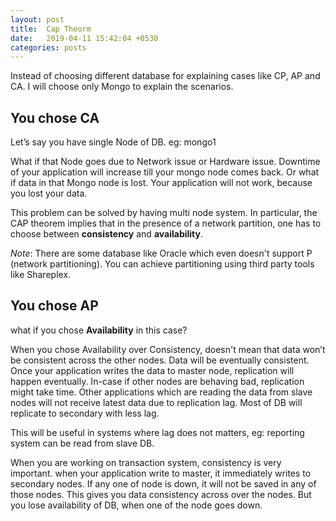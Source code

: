 ```yaml
---
layout: post
title:  Cap Theorm
date:   2019-04-11 15:42:04 +0530
categories: posts
---
```

Instead of choosing different database for explaining cases like CP, AP and CA. I will choose only Mongo to explain the scenarios.

## You chose CA

Let’s say you have single Node of DB. eg: mongo1

What if that Node goes due to Network issue or Hardware issue. Downtime of your application will increase till your mongo node comes back. Or what if data in that Mongo node is lost. Your application will not work, because you lost your data.

This problem can be solved by having multi node system. In particular, the CAP theorem implies that in the presence of a network partition, one has to choose between **consistency** and **availability**.

*Note*: There are some database like Oracle which even doesn't support P (network partitioning). You can achieve partitioning using third party tools like Shareplex.

## You chose AP

what if you chose **Availability** in this case?

When you chose Availability over Consistency, doesn't mean that data won’t be consistent across the other nodes. Data will be eventually consistent. Once your application writes the data to master node, replication will happen eventually. In-case if other nodes are behaving bad, replication might take time. Other applications which are reading the data from slave nodes will not receive latest data due to replication lag. Most of DB will replicate to secondary with less lag.

This will be useful in systems where lag does not matters, eg: reporting system can be read from slave DB.

When you are working on transaction system, consistency is very important. when your application write to master, it immediately writes to secondary nodes. If any one of node is down, it will not be saved in any of those nodes. This gives you data consistency across over the nodes. But you lose availability of DB, when one of the node goes down.